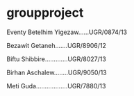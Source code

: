 

# groupproject
Eventy
Betelhim Yigezaw......UGR/0874/13



Bezawit Getaneh.......UGR/8906/12



Biftu Shibbire.............UGR/8027/13


Birhan Aschalew........UGR/9050/13



Meti Guda..................UGR/7880/13              
